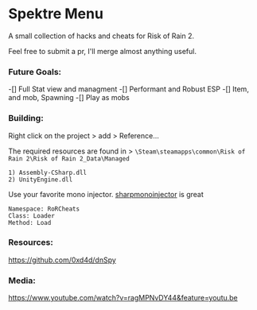 # Spektre Menu
A small collection of hacks and cheats for Risk of Rain 2. 

Feel free to submit a pr, I'll merge almost anything useful.


### Future Goals:

-[] Full Stat view and managment
-[] Performant and Robust ESP
-[] Item, and mob, Spawning
-[] Play as mobs


### Building:
Right click on the project > add > Reference... 

The required resources are found in > `\Steam\steamapps\common\Risk of Rain 2\Risk of Rain 2_Data\Managed`
```
1) Assembly-CSharp.dll
2) UnityEngine.dll
```

Use your favorite mono injector. [sharpmonoinjector](https://github.com/warbler/SharpMonoInjector) is great
```
Namespace: RoRCheats
Class: Loader
Method: Load
```

### Resources:
https://github.com/0xd4d/dnSpy

### Media: 
https://www.youtube.com/watch?v=ragMPNvDY44&feature=youtu.be

